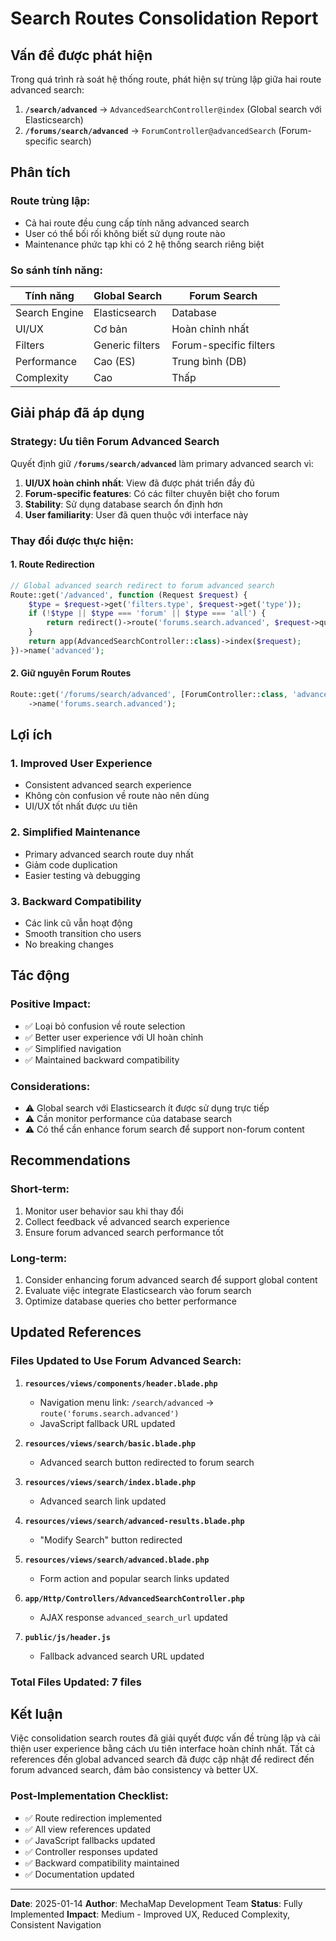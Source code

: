 # Search Routes Consolidation Report

## Vấn đề được phát hiện

Trong quá trình rà soát hệ thống route, phát hiện sự trùng lập giữa hai route advanced search:

1. **`/search/advanced`** → `AdvancedSearchController@index` (Global search với Elasticsearch)
2. **`/forums/search/advanced`** → `ForumController@advancedSearch` (Forum-specific search)

## Phân tích

### Route trùng lập:
- Cả hai route đều cung cấp tính năng advanced search
- User có thể bối rối không biết sử dụng route nào
- Maintenance phức tạp khi có 2 hệ thống search riêng biệt

### So sánh tính năng:

| Tính năng | Global Search | Forum Search |
|-----------|---------------|--------------|
| Search Engine | Elasticsearch | Database |
| UI/UX | Cơ bản | Hoàn chỉnh nhất |
| Filters | Generic filters | Forum-specific filters |
| Performance | Cao (ES) | Trung bình (DB) |
| Complexity | Cao | Thấp |

## Giải pháp đã áp dụng

### Strategy: Ưu tiên Forum Advanced Search

Quyết định giữ **`/forums/search/advanced`** làm primary advanced search vì:

1. **UI/UX hoàn chỉnh nhất**: View đã được phát triển đầy đủ
2. **Forum-specific features**: Có các filter chuyên biệt cho forum
3. **Stability**: Sử dụng database search ổn định hơn
4. **User familiarity**: User đã quen thuộc với interface này

### Thay đổi được thực hiện:

#### 1. Route Redirection
```php
// Global advanced search redirect to forum advanced search
Route::get('/advanced', function (Request $request) {
    $type = $request->get('filters.type', $request->get('type'));
    if (!$type || $type === 'forum' || $type === 'all') {
        return redirect()->route('forums.search.advanced', $request->query());
    }
    return app(AdvancedSearchController::class)->index($request);
})->name('advanced');
```

#### 2. Giữ nguyên Forum Routes
```php
Route::get('/forums/search/advanced', [ForumController::class, 'advancedSearch'])
    ->name('forums.search.advanced');
```

## Lợi ích

### 1. **Improved User Experience**
- Consistent advanced search experience
- Không còn confusion về route nào nên dùng
- UI/UX tốt nhất được ưu tiên

### 2. **Simplified Maintenance**
- Primary advanced search route duy nhất
- Giảm code duplication
- Easier testing và debugging

### 3. **Backward Compatibility**
- Các link cũ vẫn hoạt động
- Smooth transition cho users
- No breaking changes

## Tác động

### Positive Impact:
- ✅ Loại bỏ confusion về route selection
- ✅ Better user experience với UI hoàn chỉnh
- ✅ Simplified navigation
- ✅ Maintained backward compatibility

### Considerations:
- ⚠️ Global search với Elasticsearch ít được sử dụng trực tiếp
- ⚠️ Cần monitor performance của database search
- ⚠️ Có thể cần enhance forum search để support non-forum content

## Recommendations

### Short-term:
1. Monitor user behavior sau khi thay đổi
2. Collect feedback về advanced search experience
3. Ensure forum advanced search performance tốt

### Long-term:
1. Consider enhancing forum advanced search để support global content
2. Evaluate việc integrate Elasticsearch vào forum search
3. Optimize database queries cho better performance

## Updated References

### Files Updated to Use Forum Advanced Search:
1. **`resources/views/components/header.blade.php`**
   - Navigation menu link: `/search/advanced` → `route('forums.search.advanced')`
   - JavaScript fallback URL updated

2. **`resources/views/search/basic.blade.php`**
   - Advanced search button redirected to forum search

3. **`resources/views/search/index.blade.php`**
   - Advanced search link updated

4. **`resources/views/search/advanced-results.blade.php`**
   - "Modify Search" button redirected

5. **`resources/views/search/advanced.blade.php`**
   - Form action and popular search links updated

6. **`app/Http/Controllers/AdvancedSearchController.php`**
   - AJAX response `advanced_search_url` updated

7. **`public/js/header.js`**
   - Fallback advanced search URL updated

### Total Files Updated: 7 files

## Kết luận

Việc consolidation search routes đã giải quyết được vấn đề trùng lập và cải thiện user experience bằng cách ưu tiên interface hoàn chỉnh nhất. Tất cả references đến global advanced search đã được cập nhật để redirect đến forum advanced search, đảm bảo consistency và better UX.

### Post-Implementation Checklist:
- ✅ Route redirection implemented
- ✅ All view references updated
- ✅ JavaScript fallbacks updated
- ✅ Controller responses updated
- ✅ Backward compatibility maintained
- ✅ Documentation updated

---
**Date**: 2025-01-14
**Author**: MechaMap Development Team
**Status**: Fully Implemented
**Impact**: Medium - Improved UX, Reduced Complexity, Consistent Navigation
